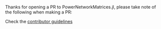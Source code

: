 Thanks for opening a PR to PowerNetworkMatrices.jl, please take note of the following when making a PR:

Check the [contributor guidelines](https://nrel-sienna.github.io/PowerNetworkMatrices.jl/stable/code_base_developer_guide/developer/)
